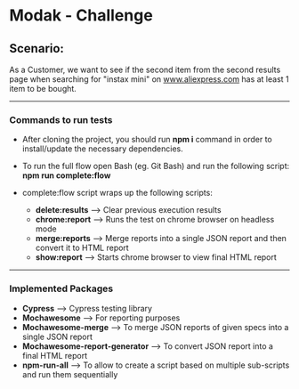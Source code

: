 # Modak - Challenge

## Scenario: 

As a Customer, we want to see if the second item from the second results page when searching for "instax mini" on www.aliexpress.com has at least 1 item to be bought.

---

### Commands to run tests

- After cloning the project, you should run **npm i** command in order to install/update the necessary dependencies.

- To run the full flow open Bash (eg. Git Bash) and run the following script: **npm run complete:flow**

- complete:flow script wraps up the following scripts:
    - **delete:results** --> Clear previous execution results
    - **chrome:report** --> Runs the test on chrome browser on headless mode
    - **merge:reports** --> Merge reports into a single JSON report and then convert it to HTML report
    - **show:report** --> Starts chrome browser to view final HTML report

---

### Implemented Packages

- **Cypress** --> Cypress testing library
- **Mochawesome** --> For reporting purposes
- **Mochawesome-merge** --> To merge JSON reports of given specs into a single JSON report
- **Mochawesome-report-generator** --> To convert JSON report into a final HTML report
- **npm-run-all** --> To allow to create a script based on multiple sub-scripts and run them sequentially